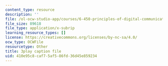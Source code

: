 ```yaml
---
content_type: resource
description: ''
file: /ol-ocw-studio-app/courses/6-450-principles-of-digital-communications-i-fall-2006/410e95c8caf75af586fd36d45e859234_cfL8blVkE1E.vtt
file_size: 89618
file_type: application/x-subrip
learning_resource_types: []
license: https://creativecommons.org/licenses/by-nc-sa/4.0/
ocw_type: OCWFile
resourcetype: Other
title: 3play caption file
uid: 410e95c8-caf7-5af5-86fd-36d45e859234
---
```

